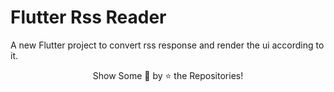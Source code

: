# Flutter Rss Reader

A new Flutter project to convert rss response and render the ui according to it.
  <br/>
  <p align = "center">Show Some &#128147; by &#11088; the Repositories! </p>



